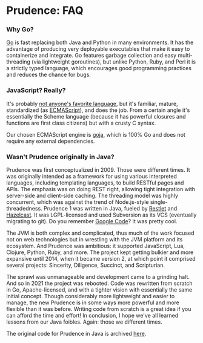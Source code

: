 Prudence: FAQ
=============

### Why Go?

[Go](https://golang.org/) is fast replacing both Java and Python in many environments.
It has the advantage of producing very deployable executables that make it easy to containerize
and integrate. Go features garbage collection and easy multi-threading (via lightweight
goroutines), but unlike Python, Ruby, and Perl it is a strictly typed language, which
encourages good programming practices and reduces the chance for bugs.

### JavaScript? Really?

It's probably
[not anyone's favorite language](https://archive.org/details/wat_destroyallsoftware), but it's
familiar, mature, standardized (as [ECMAScript](https://en.wikipedia.org/wiki/ECMAScript)), and does
the job. From a certain angle it's essentially the Scheme language (because it has powerful closures
and functions are first class citizens) but with a crusty C syntax.

Our chosen ECMAScript engine is [goja](https://github.com/dop251/goja), which is 100% Go and does
not require any external dependencies.

### Wasn't Prudence originally in Java?

Prudence was first conceptualized in 2009. Those were different times. It was originally
intended as a framework for using various interpreted languages, including templating languages,
to build RESTful pages and APIs. The emphasis was on doing REST right, allowing tight integration
with server-side and client-side caching. The threading model was highly concurrent, which was
against the trend of Node.js-style single-threadedness. Prudence 1 was written in Java, fueled by
[Restlet](https://github.com/restlet/restlet-framework-java) and
[Hazelcast](https://github.com/hazelcast/hazelcast). It was LGPL-licensed and used Subversion as
its VCS (eventually migrating to git). Do you remember
[Google Code](https://code.google.com/archive/p/savory-prudence/)? It was pretty cool.

The JVM is both complex and complicated, thus much of the work focused not on web technologies
but in wrestling with the JVM platform and its ecosystem. And Prudence was ambitious: it supported
JavaScript, Lua, Clojure, Python, Ruby, and more. The project kept getting bulkier and more
expansive until 2014, when it became version 2, at which point it comprised several projects:
Sincerity, Diligence, Succinct, and Scripturian.

The sprawl was unmanageable and development came to a grinding halt. And so in 2021 the project was
rebooted. Code was rewritten from scratch in Go, Apache-licensed, and with a tighter vision with
essentially the same initial concept. Though considerably more lightweight and easier to manage, the
new Prudence is in some ways more powerful and more flexible than it was before. Writing code from
scratch is a great idea if you can afford the time and effort! In conclusion, I hope we've all learned
lessons from our Java foibles. Again: those we different times.

The original code for Prudence in Java is archived [here](https://github.com/tliron/prudence-java).
